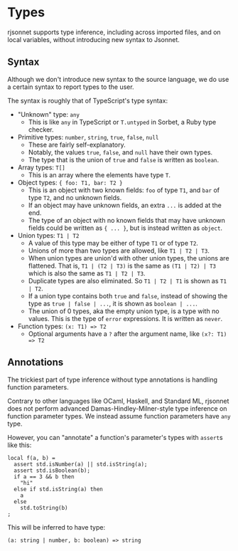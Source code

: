 # Types

rjsonnet supports type inference, including across imported files, and on local variables, without introducing new syntax to Jsonnet.

## Syntax

Although we don't introduce new syntax to the source language, we do use a certain syntax to report types to the user.

The syntax is roughly that of TypeScript's type syntax:

- "Unknown" type: `any`
  - This is like `any` in TypeScript or `T.untyped` in Sorbet, a Ruby type checker.
- Primitive types: `number`, `string`, `true`, `false`, `null`
  - These are fairly self-explanatory.
  - Notably, the values `true`, `false`, and `null` have their own types.
  - The type that is the union of `true` and `false` is written as `boolean`.
- Array types: `T[]`
  - This is an array where the elements have type `T`.
- Object types: `{ foo: T1, bar: T2 }`
  - This is an object with two known fields: `foo` of type `T1`, and `bar` of type `T2`, and no unknown fields.
  - If an object may have unknown fields, an extra `...` is added at the end.
  - The type of an object with no known fields that may have unknown fields could be written as `{ ... }`, but is instead written as `object`.
- Union types: `T1 | T2`
  - A value of this type may be either of type `T1` or of type `T2`.
  - Unions of more than two types are allowed, like `T1 | T2 | T3`.
  - When union types are union'd with other union types, the unions are flattened. That is, `T1 | (T2 | T3)` is the same as `(T1 | T2) | T3` which is also the same as `T1 | T2 | T3`.
  - Duplicate types are also eliminated. So `T1 | T2 | T1` is shown as `T1 | T2`.
  - If a union type contains both `true` and `false`, instead of showing the type as `true | false | ...`, it is shown as `boolean | ...`.
  - The union of 0 types, aka the empty union type, is a type with no values. This is the type of `error` expressions. It is written as `never`.
- Function types: `(x: T1) => T2`
  - Optional arguments have a `?` after the argument name, like `(x?: T1) => T2`

## Annotations

The trickiest part of type inference without type annotations is handling function parameters.

Contrary to other languages like OCaml, Haskell, and Standard ML, rjsonnet does not perform advanced Damas-Hindley-Milner-style type inference on function parameter types. We instead assume function parameters have `any` type.

However, you can "annotate" a function's parameter's types with `assert`s like this:

```jsonnet
local f(a, b) =
  assert std.isNumber(a) || std.isString(a);
  assert std.isBoolean(b);
  if a == 3 && b then
    "hi"
  else if std.isString(a) then
    a
  else
    std.toString(b)
;
```

This will be inferred to have type:

```
(a: string | number, b: boolean) => string
```
